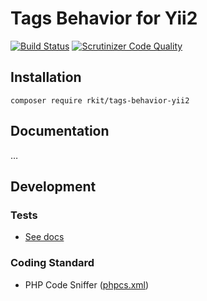 # Tags Behavior for Yii2

[![Build Status](https://travis-ci.org/rkit/tags-behavior-yii2.svg?branch=master)](https://travis-ci.org/rkit/tags-behavior-yii2)
[![Scrutinizer Code Quality](https://scrutinizer-ci.com/g/rkit/tags-behavior-yii2/badges/quality-score.png?b=master)](https://scrutinizer-ci.com/g/rkit/tags-behavior-yii2/?branch=master)

## Installation

```
composer require rkit/tags-behavior-yii2
```

## Documentation

…

## Development

### Tests

- [See docs](/tests/#tests)

### Coding Standard

- PHP Code Sniffer ([phpcs.xml](./phpcs.xml))

